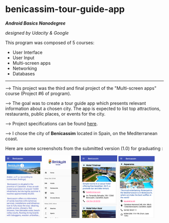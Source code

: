 # benicassim-tour-guide-app

**_Android Basics Nanodegree_**

   _designed by Udacity & Google_

This program was composed of 5 courses:
* User Interface
* User Input
* Multi-screen apps
* Networking
* Databases

---

--> This project was the third and final project of the "Multi-screen apps" course (Project #6 of program).

--> The goal was to create a tour guide app which presents relevant information about a chosen city. The app is expected to list top attractions, restaurants, public places, or events for the city.

--> Project specifications can be found [here](documentation/udacity-abn-tour-guide-app-specifications.pdf).

--> I chose the city of <b>Benicassim</b> located in Spain, on the Mediterranean coast.

Here are some screenshots from the submitted version (1.0) for graduating :

<img src ="documentation/screenshots/udacity-abn-tour-guide-app-v1.0-ss1.png?raw=true" width="23%"></img>
<img src ="documentation/screenshots/udacity-abn-tour-guide-app-v1.0-ss2.png?raw=true" width="23%"></img>
<img src ="documentation/screenshots/udacity-abn-tour-guide-app-v1.0-ss3.png?raw=true" width="23%"></img>
<img src ="documentation/screenshots/udacity-abn-tour-guide-app-v1.0-ss4.png?raw=true" width="23%"></img>
